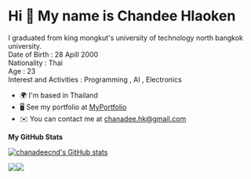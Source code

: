 Hi 👋 My name is Chandee Hlaoken
==============================

I graduated from king mongkut's university of technology north bangkok university.<br>
Date of Birth : 28 Apill 2000 <br>
Nationality : Thai <br>
Age : 23 <br>
Interest and Activities : Programming , AI , Electronics

 * 🌍  I'm based in Thailand
 * 🖥️  See my portfolio at [MyPortfolio](https://chanadeecnd.github.io/)
 * ✉️  You can contact me at [chanadee.hk@gmail.com](mailto:chanadee.hk@gmailc.com)

<b>My GitHub Stats</b>

<a href="http://www.github.com/chanadeecnd"><img src="https://github-readme-stats.vercel.app/api?username=chanadeecnd&show_icons=true&hide=&count_private=true&title_color=0891b2&text_color=ffffff&icon_color=0891b2&bg_color=1c1917&hide_border=true&show_icons=true" alt="chanadeecnd's GitHub stats" /></a>
<div style="display: flex; flex-direction: row;">
 <img class="img" src="https://github-readme-stats.vercel.app/api?username=chanadeecnd&show_icons=true&theme=radical" />
 <img class="img" src="https://github-readme-stats.vercel.app/api/top-langs/?username=chanadeecnd&theme=radical&layout=compact" />
</div>

